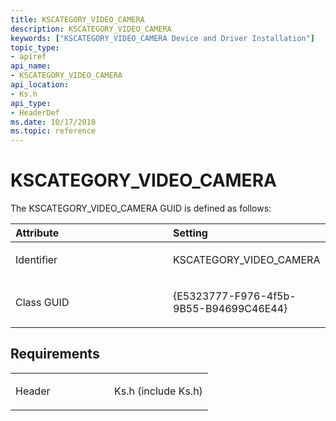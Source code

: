 ```yaml
---
title: KSCATEGORY_VIDEO_CAMERA
description: KSCATEGORY_VIDEO_CAMERA
keywords: ["KSCATEGORY_VIDEO_CAMERA Device and Driver Installation"]
topic_type:
- apiref
api_name:
- KSCATEGORY_VIDEO_CAMERA
api_location:
- Ks.h
api_type:
- HeaderDef
ms.date: 10/17/2018
ms.topic: reference
---
```


# KSCATEGORY_VIDEO_CAMERA


The KSCATEGORY_VIDEO_CAMERA GUID is defined as follows:

<table>
<colgroup>
<col width="50%" />
<col width="50%" />
</colgroup>
<thead>
<tr class="header">
<th align="left">Attribute</th>
<th align="left">Setting</th>
</tr>
</thead>
<tbody>
<tr class="odd">
<td align="left"><p>Identifier</p></td>
<td align="left"><p>KSCATEGORY_VIDEO_CAMERA</p></td>
</tr>
<tr class="even">
<td align="left"><p>Class GUID</p></td>
<td align="left"><p>{E5323777-F976-4f5b-9B55-B94699C46E44}</p></td>
</tr>
</tbody>
</table>

 

## Requirements

<table>
<colgroup>
<col width="50%" />
<col width="50%" />
</colgroup>
<tbody>
<tr class="odd">
<td align="left"><p>Header</p></td>
<td align="left">Ks.h (include Ks.h)</td>
</tr>
</tbody>
</table>

 

 





